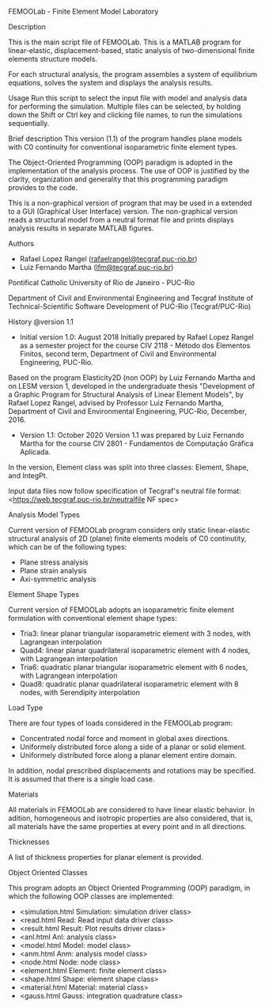 FEMOOLab - Finite Element Model Laboratory

Description

This is the main script file of FEMOOLab. This is a MATLAB program for
linear-elastic, displacement-based, static analysis of two-dimensional
finite elements structure models.

For each structural analysis, the program assembles a system of
equilibrium equations, solves the system and displays the analysis
results.

Usage
Run this script to select the input file with model and analysis data for
performing the simulation.
Multiple files can be selected, by holding down the Shift or Ctrl key and
clicking file names, to run the simulations sequentially.

Brief description
This version (1.1) of the program handles plane models with C0 continuity
for conventional isoparametric finite element types. 

The Object-Oriented Programming (OOP) paradigm is adopted in the
implementation of the analysis process. The use of OOP is justified by
the clarity, organization and generality that this programming paradigm
provides to the code.

This is a non-graphical version of program that may be used in a extended
to a GUI (Graphical User Interface) version.
The non-graphical version reads a structural model from a neutral
format file and prints displays analysis results in separate MATLAB
figures.

Authors
* Rafael Lopez Rangel (rafaelrangel@tecgraf.puc-rio.br)
* Luiz Fernando Martha (lfm@tecgraf.puc-rio.br)

Pontifical Catholic University of Rio de Janeiro - PUC-Rio

Department of Civil and Environmental Engineering and Tecgraf Institute
of Technical-Scientific Software Development of PUC-Rio (Tecgraf/PUC-Rio)

History
@version 1.1

* Initial version 1.0: August 2018
Initially prepared by Rafael Lopez Rangel as a semester project for the
course CIV 2118 - Método dos Elementos Finitos, second term, Department
of Civil and Environmental Engineering, PUC-Rio.

Based on the program Elasticity2D (non OOP) by Luiz Fernando Martha and 
on LESM version 1, developed in the undergraduate thesis "Development of
a Graphic Program for Structural Analysis of Linear Element Models", by
Rafael Lopez Rangel, advised by Professor Luiz Fernando Martha,
Department of Civil and Environmental Engineering, PUC-Rio, December, 2016.

* Version 1.1: October 2020
Version 1.1 was prepared by Luiz Fernando Martha for the course CIV 2801 -
Fundamentos de Computação Gráfica Aplicada.

In the version, Element class was split into three classes: Element,
Shape, and IntegPt.

Input data files now follow specification of Tecgraf's neutral file 
format: <https://web.tecgraf.puc-rio.br/neutralfile NF spec>

Analysis Model Types

Current version of FEMOOLab program considers only static linear-elastic
structural analysis of 2D (plane) finite elements models of C0 continutity,
which can be of the following types:
* Plane stress analysis
* Plane strain analysis
* Axi-symmetric analysis

Element Shape Types

Current version of FEMOOLab adopts an isoparametric finite element
formulation with conventional element shape types:
* Tria3: linear planar triangular isoparametric element with 3 nodes,
         with Lagrangean interpolation
* Quad4: linear planar quadrilateral isoparametric element with 4 nodes,
         with Lagrangean interpolation
* Tria6: quadratic planar triangular isoparametric element with 6 nodes,
         with Lagrangean interpolation
* Quad8: quadratic planar quadrilateral isoparametric element with 8 nodes,
         with Serendipity interpolation

Load Type

There are four types of loads considered in the FEMOOLab program:
* Concentrated nodal force and moment in global axes directions.
* Uniformely distributed force along a side of a planar or solid element.
* Uniformely distributed force along a planar element entire domain.

In addition, nodal prescribed displacements and rotations may be specified.
It is assumed that there is a single load case.

Materials

All materials in FEMOOLab are considered to have linear elastic behavior.
In adition, homogeneous and isotropic properties are also considered,
that is, all materials have the same properties at every point and in
all directions.

Thicknesses

A list of thickness properties for planar element is provided.

Object Oriented Classes

This program adopts an Object Oriented Programming (OOP) paradigm, in
which the following OOP classes are implemented:
* <simulation.html Simulation: simulation driver class>
* <read.html Read: Read input data driver class>
* <result.html Result: Plot results driver class>
* <anl.html Anl: analysis class>
* <model.html Model: model class>
* <anm.html Anm: analysis model class>
* <node.html Node: node class>
* <element.html Element: finite element class>
* <shape.html Shape: element shape class>
* <material.html Material: material class>
* <gauss.html Gauss: integration quadrature class>
